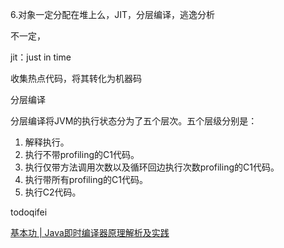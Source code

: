 6.对象一定分配在堆上么，JIT，分层编译，逃逸分析



不一定，

jit：just in time

收集热点代码，将其转化为机器码



分层编译

分层编译将JVM的执行状态分为了五个层次。五个层级分别是：

1. 解释执行。
2. 执行不带profiling的C1代码。
3. 执行仅带方法调用次数以及循环回边执行次数profiling的C1代码。
4. 执行带所有profiling的C1代码。
5. 执行C2代码。



todoqifei



[基本功 | Java即时编译器原理解析及实践](https://tech.meituan.com/2020/10/22/java-jit-practice-in-meituan.html)